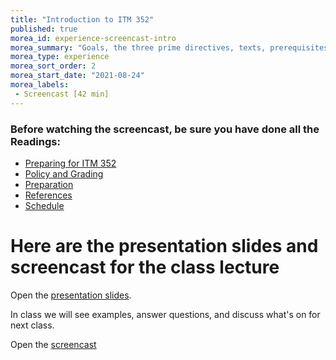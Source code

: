 ```yaml
---
title: "Introduction to ITM 352"
published: true
morea_id: experience-screencast-intro
morea_summary: "Goals, the three prime directives, texts, prerequisites, what to do next"
morea_type: experience
morea_sort_order: 2
morea_start_date: "2021-08-24"
morea_labels:
 - Screencast [42 min]
---
```

### Before watching the screencast, be sure you have done all the Readings:

- [Preparing for ITM 352](reading-preparation.html)
- [Policy and Grading](reading-policy.html)
- [Preparation](reading-preparation.html)
- [References](reading-references.html)
- [Schedule](reading-schedule.html)



# Here are the presentation slides and screencast for the class lecture

Open the [presentation slides](ITM352_01_intro.pptx). 

In class we will see examples, answer questions, and discuss what's on for next class. 

Open the [screencast](https://youtu.be/tizFZNa4__I)


